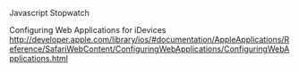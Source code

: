 Javascript Stopwatch

Configuring Web Applications for iDevices
http://developer.apple.com/library/ios/#documentation/AppleApplications/Reference/SafariWebContent/ConfiguringWebApplications/ConfiguringWebApplications.html